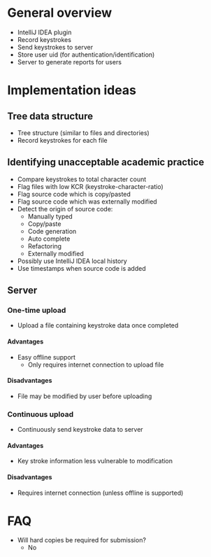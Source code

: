 # General overview

- IntelliJ IDEA plugin
- Record keystrokes
- Send keystrokes to server
- Store user uid (for authentication/identification)
- Server to generate reports for users

# Implementation ideas

## Tree data structure

- Tree structure (similar to files and directories)
- Record keystrokes for each file

## Identifying unacceptable academic practice

- Compare keystrokes to total character count
- Flag files with low KCR (keystroke-character-ratio)
- Flag source code which is copy/pasted
- Flag source code which was externally modified
- Detect the origin of source code:
    - Manually typed
    - Copy/paste
    - Code generation
    - Auto complete
    - Refactoring
    - Externally modified
- Possibly use IntelliJ IDEA local history
- Use timestamps when source code is added

## Server

### One-time upload

- Upload a file containing keystroke data once completed

#### Advantages

- Easy offline support
  - Only requires internet connection to upload file

#### Disadvantages

- File may be modified by user before uploading

### Continuous upload

- Continuously send keystroke data to server

#### Advantages

- Key stroke information less vulnerable to modification

#### Disadvantages

- Requires internet connection (unless offline is supported)

# FAQ

- Will hard copies be required for submission?
  - No

